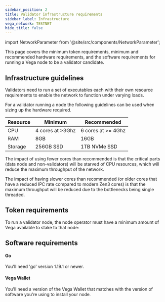 ```yaml
---
sidebar_position: 2
title: Validator infrastructure requirements
sidebar_label: Infrastructure
vega_network: TESTNET
hide_title: false
---
```

import NetworkParameter from '@site/src/components/NetworkParameter';

This page covers the minimum token requirements, minimum and recommended hardware requirements, and the software requirements for running a Vega node to be a validator candidate.

## Infrastructure guidelines
Validators need to run a set of executables each with their own resource requirements to enable the network to function under varying loads. 

For a validator running a node the following guidelines can be used when sizing up the hardware required.

| Resource    | Minimum     | Recommended |
| ----------- | ----------- | ----------- |
| CPU | 4 cores at >3Ghz | 6 cores at >= 4Ghz|
| RAM   | 8GB        | 16GB        |
| Storage   | 256GB SSD| 1TB NVMe SSD |

The impact of using fewer cores than recommended is that the critical parts (data node and non-validators) will be starved of CPU resources, which will reduce the maximum throughput of the network.

The impact of having slower cores than recommended (or older cores that have a reduced IPC rate compared to modern Zen3 cores) is that the maximum throughput will be reduced due to the bottlenecks being single threaded.

## Token requirements
To run a validator node, the node operator must have a minimum amount of Vega available to stake to that node: <NetworkParameter frontMatter={frontMatter} param="reward.staking.delegation.minimumValidatorStake" hideName={false} formatter="governanceToken" suffix="tokens" />

## Software requirements

#### Go
You'll need 'go' version 1.19.1 or newer.

#### Vega Wallet
You'll need a version of the Vega Wallet that matches with the version of software you're using to install your node.
